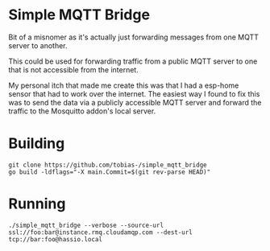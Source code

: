 # Simple MQTT Bridge

Bit of a misnomer as it's actually just forwarding messages from one MQTT server to another.

This could be used for forwarding traffic from a public MQTT server to one that is not accessible from the internet.

My personal itch that made me create this was that I had a esp-home sensor that had to work over the internet. The easiest
way I found to fix this was to send the data via a publicly accessible MQTT server and forward the traffic to the Mosquitto
addon's local server.

# Building

```
git clone https://github.com/tobias-/simple_mqtt_bridge
go build -ldflags="-X main.Commit=$(git rev-parse HEAD)"
```

# Running

```
./simple_mqtt_bridge --verbose --source-url ssl://foo:bar@instance.rmq.cloudamqp.com --dest-url tcp://bar:foo@hassio.local
```


